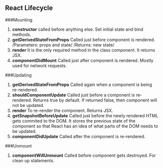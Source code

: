 ## React Lifecycle
###Mounting
1. **constructor** called before anything else. Set initial state and bind methods.
2. **getDerivedStateFromProps** Called just before component is rendered.
/Parameters: props and state/ /Returns: new state/
3. **render** It is the only required method in the class component. It returns JSX.
4. **componentDidMount** Called just after component is rendered. Mostly used for network requests.

###Updating
1. **getDerivedStateFromProps** Called again when a component is being re-rendered.
2. **shouldComponentUpdate** Called just before a component is re-rendered. Returns true by default. If returned false, then component will not be updated.
3. **render** To re-render the component. Returns JSX.
4. **getSnapshotBeforeUpdate** Called just before the newly rendered HTML gets commited to the DOM. It stores the previous state of the component so that React has an idea of what parts of the DOM needs to be updated.
5. **componentDidUpdate** Called after the component is re-rendered.

###Unmount
1. **componentWillUnmount** Called before component gets destroyed. For clean up statements.